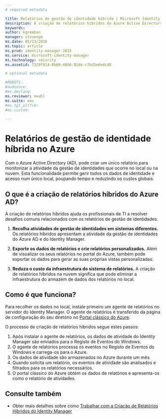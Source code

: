 ```yaml
---
# required metadata

title: Relatórios de gestão de identidade híbrida | Microsoft Identity Manager
description: A criação de relatórios híbridos do Azure Active Directory permite-lhe criar relatórios personalizados que incluem eventos na nuvem e no local.
keywords:
author: kgremban
manager: stevenpo
ms.date: 05/13/2016
ms.topic: article
ms.prod: identity-manager-2015
ms.service: microsoft-identity-manager
ms.technology: security
ms.assetid: 7320f014-8b60-4866-92de-cfbd3e6edc48

# optional metadata

#ROBOTS:
#audience:
#ms.devlang:
ms.reviewer: mwahl
ms.suite: ems
#ms.tgt_pltfrm:
#ms.custom:

---
```


# Relatórios de gestão de identidade híbrida no Azure
Com o Azure Active Directory (AD), pode criar um único relatório para monitorizar a atividade da gestão de identidades que ocorre no local ou na nuvem. Esta funcionalidade permite gerir todos os dados de identidade e acesso num único local, poupando tempo e reduzindo os custos globais.

## O que é a criação de relatórios híbridos do Azure AD?
A criação de relatórios híbridos ajuda os profissionais de TI a resolver desafios comuns relacionados com os relatórios de gestão de identidades.

1. **Recolha atividades de gestão de identidades em sistemas diferentes.** Os relatórios híbridos apresentam a atividade da gestão de identidades do Azure AD e do Identity Manager.

2. **Exporte os dados de relatórios e crie relatórios personalizados.** Além de visualizar os seus relatórios no portal do Azure, também pode exportar os dados para gerar as suas próprias vistas personalizadas.

3. **Reduza o custo da infraestrutura do sistema de relatórios.** A criação de relatórios híbridos na nuvem significa que pode eliminar a infraestrutura do armazém de dados dos relatórios no local.

## Como é que funciona?

Para recolher os dados no local, instale primeiro um agente de relatórios no servidor do Identity Manager. O agente de relatórios é transferido da página de configuração do seu diretório no [Portal clássico do Azure](https://manage.windowsazure.com/).

O processo de criação de relatórios híbridos segue estes passos:
1. Após instalar o agente de relatórios, os dados de atividade do Identity Manager são enviados para o Registo de Eventos do Windows.
2. O agente de relatórios processa os eventos no Registo de Eventos do Windows e carrega-os para o Azure.
3. Os dados de atividade são armazenados no Azure durante um mês.
4. Quando solicita um relatório, os eventos de atividade são analisados e filtrados para os relatórios necessários.
5. O portal clássico do Azure obtém os dados de relatórios e apresenta-os como o relatório de atividades.

## Consulte também
- Obter mais detalhes sobre como [Trabalhar com a Criação de Relatórios Híbridos do Identity Manager](/microsoft-identity-manager/deploy-use/working-with-identity-manager-hybrid-reporting)


<!--HONumber=Jun16_HO1-->


